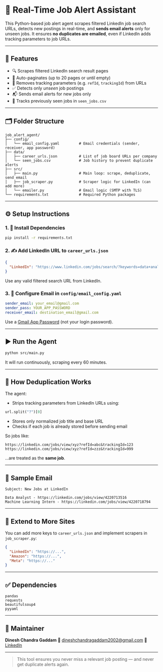 # 📱 Real-Time Job Alert Assistant

This Python-based job alert agent scrapes filtered LinkedIn job search URLs, detects new postings in real-time, and **sends email alerts** only for unseen jobs.
It ensures **no duplicates are emailed**, even if LinkedIn adds tracking parameters to job URLs.

---

## 🚀 Features

* 🔍 Scrapes filtered LinkedIn search result pages
* 🔁 Auto-paginates (up to 20 pages or until empty)
* 🧠 Removes tracking parameters (e.g. `refId`, `trackingId`) from URLs
* ✅ Detects only *unseen* job postings
* 📬 Sends email alerts for new jobs only
* 📁 Tracks previously seen jobs in `seen_jobs.csv`

---

## 🗂️ Folder Structure

```
job_alert_agent/
├── config/
│   └── email_config.yaml         # Email credentials (sender, receiver, app password)
├── data/
│   ├── career_urls.json          # List of job board URLs per company
│   └── seen_jobs.csv             # Job history to prevent duplicate alerts
├── src/
│   ├── main.py                   # Main loop: scrape, deduplicate, send email
│   ├── job_scraper.py            # Scraper logic for LinkedIn (can add more)
│   └── emailer.py                # Email logic (SMTP with TLS)
└── requirements.txt              # Required Python packages
```

---

## ⚙️ Setup Instructions

### 1. 📅 Install Dependencies

```bash
pip install -r requirements.txt
```

### 2. ✍️ Add LinkedIn URL to `career_urls.json`

```json
{
  "LinkedIn": "https://www.linkedin.com/jobs/search/?keywords=data+analyst&location=United+States"
}
```

Use any valid filtered search URL from LinkedIn.

### 3. 📧 Configure Email in `config/email_config.yaml`

```yaml
sender_email: your_email@gmail.com
sender_pass: YOUR_APP_PASSWORD
receiver_email: destination_email@gmail.com
```

Use a [Gmail App Password](https://support.google.com/accounts/answer/185833) (not your login password).

---

## ▶️ Run the Agent

```bash
python src/main.py
```

It will run continuously, scraping every 60 minutes.

---

## 📧 How Deduplication Works

The agent:

* Strips tracking parameters from LinkedIn URLs using:

```python
url.split("?")[0]
```

* Stores only normalized job title and base URL
* Checks if each job is already stored before sending email

So jobs like:

```
https://linkedin.com/jobs/view/xyz?refId=abc&trackingId=123
https://linkedin.com/jobs/view/xyz?refId=zzz&trackingId=999
```

…are treated as the **same job**.

---

## 📧 Sample Email

```
Subject: New Jobs at LinkedIn

Data Analyst - https://linkedin.com/jobs/view/4220713516
Machine Learning Intern - https://linkedin.com/jobs/view/4220718794
```

---

## 🔁 Extend to More Sites

You can add more keys to `career_urls.json` and implement scrapers in `job_scraper.py`:

```json
{
  "LinkedIn": "https://...",
  "Amazon": "https://...",
  "Meta": "https://..."
}
```

---

## ✅ Dependencies

```
pandas
requests
beautifulsoup4
pyyaml
```

---

## 🤛 Maintainer

**Dinesh Chandra Gaddam**
📧 [dineshchandragaddam2002@gmail.com](mailto:dineshchandragaddam2002@gmail.com)
🔗 [LinkedIn](https://www.linkedin.com/in/dineshchandra-gaddam002/)

---

> This tool ensures you never miss a relevant job posting — and never get duplicate alerts again.
